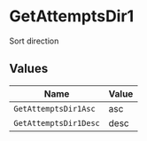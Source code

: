 # GetAttemptsDir1

Sort direction


## Values

| Name                  | Value                 |
| --------------------- | --------------------- |
| `GetAttemptsDir1Asc`  | asc                   |
| `GetAttemptsDir1Desc` | desc                  |